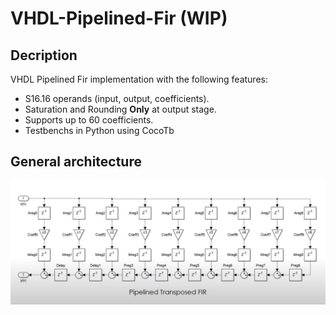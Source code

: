 # VHDL-Pipelined-Fir (WIP)
## Decription
VHDL Pipelined Fir implementation with the following features:
- S16.16 operands (input, output, coefficients).
- Saturation and Rounding **Only** at output stage.
- Supports up to 60 coefficients.
- Testbenchs in Python using CocoTb

## General architecture
![architecture](./doc/arch.jpeg)